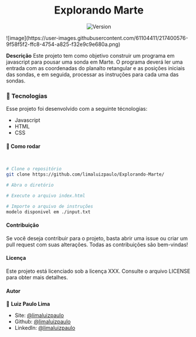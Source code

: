 <h1 align="center">Explorando Marte</h1>
<p align="center">
  <img alt="Version" src="https://img.shields.io/badge/version-0.1.0-blue.svg?cacheSeconds=2592000" />
  <a href="https://luizpaulo.eng.br" target="_blank">
  </a>
</p>
![image](https://user-images.githubusercontent.com/61104411/217400576-9f58f5f2-ffc8-4754-a825-f32e9c9e680a.png)



**Descrição**
Este projeto tem como objetivo construir um programa em javascript para pousar uma sonda em Marte. O programa deverá ler uma entrada com as coordenadas do planalto retangular e as posições iniciais das sondas, e em seguida, processar as instruções para cada uma das sondas.


### :nut_and_bolt: Tecnologias

Esse projeto foi desenvolvido com a seguinte técnologias:

- Javascript
- HTML
- CSS

#### :thinking: Como rodar

```bash


# Clone o repositório
git clone https://github.com/limaluizpaulo/Explorando-Marte/

# Abra o diretório

# Execute o arquivo index.html

# Importe o arquivo de instruções
modelo disponivel em ./input.txt


```


#### Contribuição

Se você deseja contribuir para o projeto, basta abrir uma issue ou criar um pull request com suas alterações. Todas as contribuições são bem-vindas!

#### Licença

Este projeto está licenciado sob a licença XXX. Consulte o arquivo LICENSE para obter mais detalhes.

#### Autor

👤 **Luiz Paulo Lima**

- Site: [@limaluizpaulo](https://luizpaulo.eng.br)
- Github: [@limaluizpaulo](https://github.com/limaluizpaulo)
- LinkedIn: [@limaluizpaulo](https://linkedin.com/in/limaluizpaulo)
